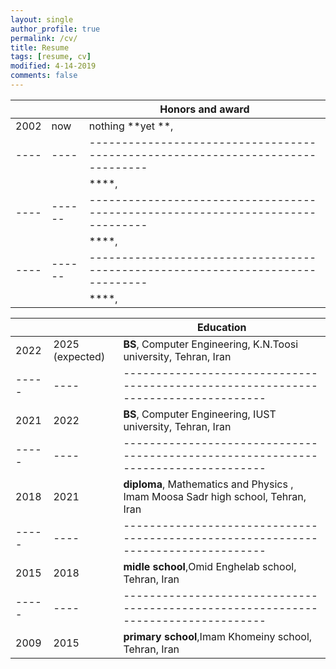 ```yaml
---
layout: single
author_profile: true
permalink: /cv/
title: Resume
tags: [resume, cv]
modified: 4-14-2019
comments: false
---
```



|    |    | **Honors and award**                                                             |
|----|----|-------------------------------------------------------------------------------|
|2002| now | nothing **yet **,  |
|----|----|-------------------------------------------------------------------------------|
||| ****, |
|----|------|-------------------------------------------------------------------------------|
||      | ****,|
|----|------|-------------------------------------------------------------------------------|
||      | ****, |



|     |    |**Education**         
|-----|----|----------------------------------------------------------------------------------|
|2022 |2025 (expected) | **BS**,   Computer Engineering, K.N.Toosi university, Tehran, Iran                               |                                                      |
|-----|----|----------------------------------------------------------------------------------|
|2021 |2022            | **BS**,  Computer Engineering, IUST university, Tehran, Iran                               |
|-----|----|----------------------------------------------------------------------------------|
|2018 |2021            | **diploma**, Mathematics and Physics , Imam Moosa Sadr high school, Tehran, Iran           |                        |
|-----|----|----------------------------------------------------------------------------------|
|2015 |2018            | **midle school**,Omid Enghelab school, Tehran, Iran                                       |
|-----|----|----------------------------------------------------------------------------------|
|2009 |2015            | **primary school**,Imam Khomeiny school, Tehran, Iran                                     |
